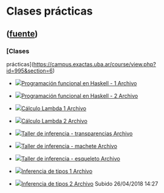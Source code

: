 # Clases prácticas
([fuente](https://campus.exactas.uba.ar/course/view.php?id=995&section=6))
---
### [Clases
prácticas](https://campus.exactas.uba.ar/course/view.php?id=995&section=6)

  - [![ ](https://campus.exactas.uba.ar/theme/image.php/aardvark/core/1524752928/f/pdf-24)Programación funcional en Haskell - 1 Archivo](https://campus.exactas.uba.ar/mod/resource/view.php?id=53388)

  - [![ ](https://campus.exactas.uba.ar/theme/image.php/aardvark/core/1524752928/f/pdf-24)Programación funcional en Haskell - 2 Archivo](https://campus.exactas.uba.ar/mod/resource/view.php?id=53389)

  - [![ ](https://campus.exactas.uba.ar/theme/image.php/aardvark/core/1524752928/f/pdf-24)Cálculo Lambda 1 Archivo](https://campus.exactas.uba.ar/mod/resource/view.php?id=53391)

  - [![ ](https://campus.exactas.uba.ar/theme/image.php/aardvark/core/1524752928/f/pdf-24)Cálculo Lambda 2 Archivo](https://campus.exactas.uba.ar/mod/resource/view.php?id=53392)

  - [![ ](https://campus.exactas.uba.ar/theme/image.php/aardvark/core/1524752928/f/pdf-24)Taller de inferencia - transparencias Archivo](https://campus.exactas.uba.ar/mod/resource/view.php?id=53394)

  - [![ ](https://campus.exactas.uba.ar/theme/image.php/aardvark/core/1524752928/f/pdf-24)Taller de inferencia - machete Archivo](https://campus.exactas.uba.ar/mod/resource/view.php?id=53395)

  - [![ ](https://campus.exactas.uba.ar/theme/image.php/aardvark/core/1524752928/f/archive-24)Taller de inferencia - esqueleto Archivo](https://campus.exactas.uba.ar/mod/resource/view.php?id=53397)

  - [![ ](https://campus.exactas.uba.ar/theme/image.php/aardvark/core/1524752928/f/pdf-24)Inferencia de tipos 1 Archivo](https://campus.exactas.uba.ar/mod/resource/view.php?id=61824)

  - [![ ](https://campus.exactas.uba.ar/theme/image.php/aardvark/core/1524752928/f/pdf-24)Inferencia de tipos 2 Archivo](https://campus.exactas.uba.ar/mod/resource/view.php?id=53393) Subido 26/04/2018 14:27

